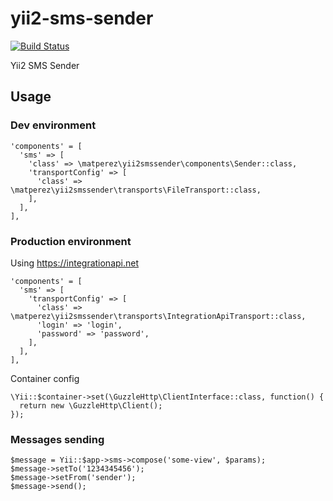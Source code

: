 # yii2-sms-sender

[![Build Status](https://travis-ci.org/matperez/yii2-sms-sender.svg?branch=master)](https://travis-ci.org/matperez/yii2-sms-sender)

Yii2 SMS Sender

## Usage

### Dev environment
```
'components' = [
  'sms' => [
    'class' => \matperez\yii2smssender\components\Sender::class,
    'transportConfig' => [
      'class' => \matperez\yii2smssender\transports\FileTransport::class, 
    ],
  ],
],
```

### Production environment

Using https://integrationapi.net

```
'components' = [
  'sms' => [
    'transportConfig' => [
      'class' => \matperez\yii2smssender\transports\IntegrationApiTransport::class,
      'login' => 'login',
      'password' => 'password',
    ],
  ],
],
```

Container config

```
\Yii::$container->set(\GuzzleHttp\ClientInterface::class, function() {
  return new \GuzzleHttp\Client();
});
```

### Messages sending 

```
$message = Yii::$app->sms->compose('some-view', $params);
$message->setTo('1234345456');
$message->setFrom('sender');
$message->send();
```
